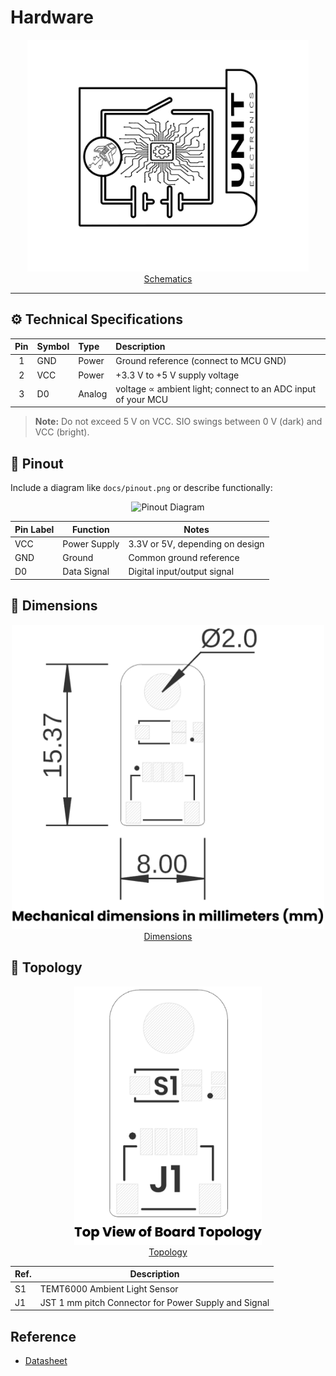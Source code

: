 # Hardware
<div align="center">
    <a href="./unit_sch_V_0_0_1_ue0098_TEMT6000.pdf"><img src="resources/Schematics_icon.jpg?raw=false" width="450px" alt="Schematics"/><br/> Schematics</a>
</div>

---


## ⚙️ Technical Specifications
<div align="center">

| Pin | Symbol | Type     | Description                                                                 |
| :---: | :----- | :------- | :-------------------------------------------------------------------------- |
| 1     | GND    | Power    | Ground reference (connect to MCU GND)                                       |
| 2     | VCC    | Power    | +3.3 V to +5 V supply voltage                                               |
| 3     | D0     | Analog   | voltage ∝ ambient light; connect to an ADC input of your MCU |
</div>

> **Note:** Do not exceed 5 V on VCC. SIO swings between 0 V (dark) and VCC (bright).

## 🔌 Pinout

Include a diagram like `docs/pinout.png` or describe functionally:
<div align="center">
    <img src="docs/pinout.png" alt="Pinout Diagram" width="500px"/>

<br/>

| Pin Label | Function        | Notes                             |
|-----------|-----------------|-----------------------------------|
| VCC       | Power Supply    | 3.3V or 5V, depending on design    |
| GND       | Ground          | Common ground reference            |
| D0        | Data Signal     | Digital input/output signal        |
</div>

## 📏 Dimensions

<div align="center">
<a href="./resources/unit_dimension_V_0_0_1_ue0098_TEMT6000.png"><img src="./resources/unit_dimension_V_0_0_1_ue0098_TEMT6000.png" width="500px"><br/> Dimensions</a>
</div>

## 📃 Topology

<div align="center">
<a href="./resources/unit_topology_V_0_0_1_ue0098_TEMT6000.png"><img src="./resources/unit_topology_V_0_0_1_ue0098_TEMT6000.png" width="300px"><br/> Topology</a>

| Ref. | Description                              |
|------|------------------------------------------|
| S1   | TEMT6000 Ambient Light Sensor            |
| J1   | JST 1 mm pitch Connector for Power Supply and Signal |

</div>

## Reference 

- [Datasheet](https://www.vishay.com/docs/84374/temt6000.pdf)